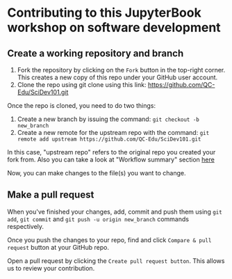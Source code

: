 
# Contributing to this JupyterBook workshop on software development

## Create a working repository and branch
1. Fork the repository by clicking on the `Fork` button in the top-right corner. This creates a new copy of this repo under your GitHub user account.
2. Clone the repo using git clone  using this link: https://github.com/QC-Edu/SciDev101.git

Once the repo is cloned, you need to do two things:
1. Create a new branch by issuing the command: `git checkout -b new_branch`
2. Create a new remote for the upstream repo with the command: `git remote add upstream https://github.com/QC-Edu/SciDev101.git`

In this case, "upstream repo" refers to the original repo you created your fork from. Also you can take a look at  "Workflow summary" section [here](https://www.neonscience.org/resources/learning-hub/tutorials/git-setup-remote)

Now, you can make changes to the file(s) you want to change.

##  Make a pull request
When you've finished your changes, add, commit and push them using `git add`, `git commit` and `git push -u origin new_branch` commands respectively.

Once you push the changes to your repo, find and click `Compare & pull request` button at your GitHub repo.

Open a pull request by clicking the `Create pull request button`. This allows us to review your contribution. 

